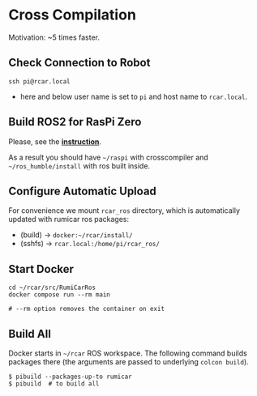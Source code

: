 # Cross Compilation

Motivation: ~5 times faster.

## Check Connection to Robot
```
ssh pi@rcar.local
```

* here and below user name is set to `pi` and host name to `rcar.local`.

## Build ROS2 for RasPi Zero
Please, see the [**instruction**](https://github.com/nyacpp/raspi_cross_ros2).

As a result you should have `~/raspi` with crosscompiler and  `~/ros_humble/install` with ros built inside.

## Configure Automatic Upload
For convenience we mount `rcar_ros` directory, which is automatically updated with rumicar ros packages:
* (build) → `docker:~/rcar/install/`
* (sshfs) → `rcar.local:/home/pi/rcar_ros/`

## Start Docker
```
cd ~/rcar/src/RumiCarRos
docker compose run --rm main

# --rm option removes the container on exit 
```

## Build All
Docker starts in `~/rcar` ROS workspace. The following command builds packages there (the arguments are passed to underlying `colcon build`).

```
$ pibuild --packages-up-to rumicar
$ pibuild  # to build all
```